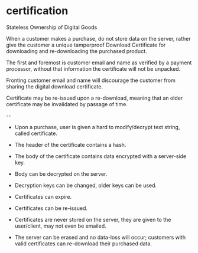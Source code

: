 # certification
Stateless Ownership of Digital Goods

When a customer makes a purchase, do not store data on the server, rather give the customer a unique tamperproof Download Certificate for downloading and re-downloading the purchased product.

The first and foremost is customer email and name as verified by a payment processor, without that information the certificate will not be unpacked.

Fronting customer email and name will discourage the customer from sharing the digital download certificate.

Certificate may be re-issued upon a re-download, meaning that an older certificate may be invalidated by passage of time.

--

- Upon a purchase, user is given a hard to modify/decrypt text string, called certificate.
- The header of the certificate contains a hash.
- The body of the certificate contains data encrypted with a server-side key.
- Body can be decrypted on the server.
- Decryption keys can be changed, older keys can be used.
- Certificates can expire.
- Certificates can be re-issued.
- Certificates are never stored on the server, they are given to the user/client, may not even be emailed.

- The server can be erased and no data-loss will occur; customers with valid certificates can re-download their purchased data.